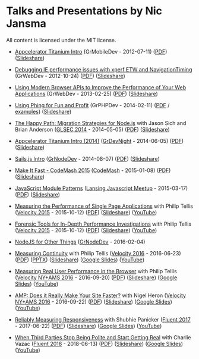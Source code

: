 # Talks and Presentations by Nic Jansma

All content is licensed under the MIT license.

* [Appcelerator Titanium Intro](appcelerator-titanium-intro/) (GrMobileDev - 2012-07-11) ([PDF](https://github.com/nicjansma/talks/blob/master/appcelerator-titanium-intro/appcelerator-titanium-intro.pdf?raw=true)) ([Slideshare](http://www.slideshare.net/nicjansma/appcelerator-titanium-intro))

* [Debugging IE performance issues with xperf ETW and NavigationTiming](debugging-ie-performance-issues-with-xperf-etw-and-navigationtiming/) (GrWebDev - 2012-10-24) ([PDF](https://github.com/nicjansma/talks/blob/master/debugging-ie-performance-issues-with-xperf-etw-and-navigationtiming/debugging-ie-performance-issues-with-xperf-etw-and-navigationtiming.pdf?raw=true)) ([Slideshare](http://www.slideshare.net/nicjansma/debugging-ie-performance-issues-with-xperf-etw-and-navigationtiming))

* [Using Modern Browser APIs to Improve the Performance of Your Web Applications](using-modern-browser-apis-to-improve-the-performance-of-your-web-applications) (GrWebDev - 2013-02-25) ([PDF](https://github.com/nicjansma/talks/blob/master/using-modern-browser-apis-to-improve-the-performance-of-your-web-applications/using-modern-browser-apis-to-improve-the-performance-of-your-web-applications.pdf?raw=true)) ([Slideshare](http://www.slideshare.net/nicjansma/using-modern-browser-apis-to-improve-the-performance-of-your-web-applications))

* [Using Phing for Fun and Profit](using-phing-for-fun-and-profit/presentation/index.html) (GrPHPDev - 2014-02-11) ([PDF](https://github.com/nicjansma/talks/blob/master/using-phing-for-fun-and-profit/using-phing-for-fun-and-profit.pdf?raw=true) / [examples](using-phing-for-fun-and-profit/examples)) ([Slideshare](http://www.slideshare.net/nicjansma/using-phingforfunandprofit))

* [The Happy Path: Migration Strategies for Node.js](the-happy-path-migration-strategies-for-nodejs/index.html) with Jason Sich and Brian Anderson ([GLSEC 2014](http://glsec.softwaregr.org/) - 2014-05-05) ([PDF](https://github.com/nicjansma/talks/blob/master/the-happy-path-migration-strategies-for-nodejs/the-happy-path-migration-strategies-for-nodejs.pdf?raw=true)) ([Slideshare](http://www.slideshare.net/nicjansma/the-happy-path-migration-strategies-for-nodejs))

* [Appcelerator Titanium Intro (2014)](appcelerator-titanium-intro-2014/) ([GrDevNight](http://grdevnight.org/) - 2014-06-05) ([PDF](https://github.com/nicjansma/talks/blob/master/appcelerator-titanium-intro-2014/appcelerator-titanium-intro-2014.pdf?raw=true)) ([Slideshare](http://www.slideshare.net/nicjansma/appcelerator-titanium-intro-2014))

* [Sails.js Intro](sails-js/) ([GrNodeDev](http://www.meetup.com/GRNodeDev/) - 2014-08-07) ([PDF](https://github.com/nicjansma/talks/blob/master/sails-js/sails-js.pdf?raw=true)) ([Slideshare](http://www.slideshare.net/nicjansma/sailsjs-intro))

* [Make It Fast - CodeMash 2015](make-it-fast-codemash-2015/) ([CodeMash](http://codemash.org) - 2015-01-08) ([PDF](https://github.com/nicjansma/talks/blob/master/make-it-fast-codemash-2015/make-it-fast-codemash-2015.pdf?raw=true)) ([Slideshare](http://www.slideshare.net/nicjansma/make-itfastcodemash2015))

* [JavaScript Module Patterns](javascript-module-patterns/) ([Lansing Javascript Meetup](http://www.meetup.com/Lansing-Javascript-Meetup) - 2015-03-17) ([PDF](https://github.com/nicjansma/talks/blob/master/javascript-module-patterns/javascript-module-patterns.pdf?raw=true)) ([Slideshare](http://www.slideshare.net/nicjansma/javascript-modulepatterns))

* [Measuring the Performance of Single Page Applications](measuring-the-performance-of-single-page-applications/) with Philip Tellis ([Velocity 2015](http://velocityconf.com/devops-web-performance-ny-2015) - 2015-10-12) ([PDF](https://github.com/nicjansma/talks/blob/master/measuring-the-performance-of-single-page-applications/measuring-the-performance-of-single-page-applications.pdf?raw=true)) ([Slideshare](http://www.slideshare.net/nicjansma/measuring-the-performance-of-single-page-applications)) ([YouTube](https://youtu.be/CYEYtQPofhQ))

* [Forensic Tools for In-Depth Performance Investigations](forensic-tools-for-in-depth-performance-investigations/) with Philip Tellis ([Velocity 2015](http://velocityconf.com/devops-web-performance-ny-2015) - 2015-10-12) ([PDF](https://github.com/nicjansma/talks/blob/master/forensic-tools-for-in-depth-performance-investigations/forensic-tools-for-in-depth-performance-investigations.pdf?raw=true)) ([Slideshare](http://www.slideshare.net/nicjansma/forensic-tools-for-indepth-performance-investigations)) ([YouTube](https://youtu.be/jgGbdoN4l2k))

* [NodeJS for Other Things](node-js-for-other-things/) ([GrNodeDev](http://www.meetup.com/GRNodeDev/) - 2016-02-04)

* [Measuring Continuity](measuring-continuity/) with Philip Tellis ([Velocity 2016](http://conferences.oreilly.com/velocity/devops-web-performance-ca) - 2016-06-23) ([PDF](https://github.com/nicjansma/talks/blob/master/measuring-continuity/measuring-continuity.pdf?raw=true)) ([PPTX](https://github.com/nicjansma/talks/blob/master/measuring-continuity/measuring-continuity.pptx?raw=true)) ([Slideshare](https://slideshare.net/nicjansma/measuring-continuity/)) ([Google Slides](https://docs.google.com/presentation/d/1irjQAX8orbSaqlvJkgpvh7MXKSDhY2b6GMA-lnq7uMA)) ([YouTube](https://youtu.be/dbAise49tWY))

* [Measuring Real User Performance in the Browser](measuring-real-user-performance-in-the-browser/) with Philip Tellis ([Velocity NY+AMS 2016](http://conferences.oreilly.com/velocity/devops-web-performance-ny) - 2016-09-20) ([PDF](https://github.com/nicjansma/talks/blob/master/measuring-real-user-performance-in-the-browser/measuring-real-user-performance-in-the-browser.pdf?raw=true)) ([Slideshare](https://slideshare.net/nicjansma/measuring-real-user-performance-in-the-browser/)) ([Google Slides](https://docs.google.com/presentation/d/13FBfHRNWWH_fEdEbJeQ5ERaDy-2GesMEGdb86ukYrmo)) ([YouTube](https://youtu.be/yrWLi524YLM))

* [AMP: Does it Really Make Your Site Faster?](amp-does-it-really-make-your-site-faster/) with Nigel Heron ([Velocity NY+AMS 2016](http://conferences.oreilly.com/velocity/devops-web-performance-ny) - 2016-09-22) ([PDF](https://github.com/nicjansma/talks/blob/master/amp-does-it-really-make-your-site-faster/amp-does-it-really-make-your-site-faster.pdf?raw=true)) ([Slideshare](https://slideshare.net/nicjansma/amp-does-it-really-make-your-site-faster/)) ([Google Slides](https://docs.google.com/presentation/d/1aOC58L11tiOQal1akzQXpBFWtuUayByvlUI2zKkIzVw)) ([YouTube](https://youtu.be/dOiGcgw-r8g))

* [Reliably Measuring Responsiveness](reliably-measuring-responsiveness/) with Shubhie Panicker ([Fluent 2017](https://conferences.oreilly.com/fluent/fl-ca) - 2017-06-22) ([PDF](https://github.com/nicjansma/talks/blob/master/reliably-measuring-responsiveness/reliably-measuring-responsiveness.pdf?raw=true)) ([Slideshare](https://slideshare.net/nicjansma/reliably-measuring-responsiveness/)) ([Google Slides](https://docs.google.com/presentation/d/15DsvKVrt9vIL5s-wH4VhCGEhS-FkjD5pP3dH1-hzPi8)) ([YouTube](https://youtu.be/y5qPix1tdOE))

* [When Third Parties Stop Being Polite and Start Getting Real](when-third-parties-stop-being-polite-and-start-getting-real/) with Charlie Vazac ([Fluent 2018](https://conferences.oreilly.com/fluent/fl-ca) - 2018-06-13) ([PDF](https://github.com/nicjansma/talks/blob/master/when-third-parties-stop-being-polite-and-start-getting-real/when-third-parties-stop-being-polite-and-start-getting-real.pdf?raw=true)) ([Slideshare](https://www.slideshare.net/nicjansma/when-third-parties-stop-being-polite-and-start-getting-real-107211365)) ([Google Slides](https://docs.google.com/presentation/d/174EE6e7sV_SXPug_gK5GH4Jk5wB35xjqPrvDUG0E6FA/edit?usp=sharing)) ([YouTube](https://youtu.be/L3LKtFh1HkQ))
